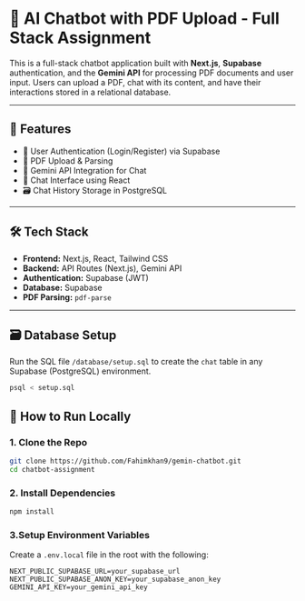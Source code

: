 # 🧠 AI Chatbot with PDF Upload - Full Stack Assignment

This is a full-stack chatbot application built with **Next.js**, **Supabase** authentication, and the **Gemini API** for processing PDF documents and user input. Users can upload a PDF, chat with its content, and have their interactions stored in a relational database.

---

## 🚀 Features

- 🔐 User Authentication (Login/Register) via Supabase
- 📄 PDF Upload & Parsing
- 🤖 Gemini API Integration for Chat
- 💬 Chat Interface using React
- 🗃️ Chat History Storage in PostgreSQL


---

## 🛠 Tech Stack

- **Frontend:** Next.js, React, Tailwind CSS
- **Backend:** API Routes (Next.js), Gemini API
- **Authentication:** Supabase (JWT)
- **Database:** Supabase
- **PDF Parsing:** `pdf-parse` 

---


## 🗃️ Database Setup

Run the SQL file `/database/setup.sql` to create the `chat` table in any Supabase (PostgreSQL) environment.

```bash
psql < setup.sql

```
## 🧪 How to Run Locally

### 1. Clone the Repo

```bash
git clone https://github.com/Fahimkhan9/gemin-chatbot.git
cd chatbot-assignment
```
### 2. Install Dependencies
```bash
npm install
```
### 3.Setup Environment Variables
Create a `.env.local` file in the root with the following:
```
NEXT_PUBLIC_SUPABASE_URL=your_supabase_url
NEXT_PUBLIC_SUPABASE_ANON_KEY=your_supabase_anon_key
GEMINI_API_KEY=your_gemini_api_key
```
